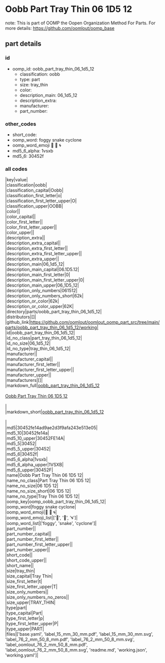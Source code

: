 # Oobb Part Tray Thin 06 1D5 12  

note: This is part of OOMP the Oopen Organization Method For Parts. For more details: https://github.com/oomlout/oomp_base

##  part details





### id
* oomp_id: oobb_part_tray_thin_06_1d5_12
  * classification: oobb
  * type: part
  * size: tray_thin
  * color: 
  * description_main: 06_1d5_12
  * description_extra: 
  * manufacturer: 
  * part_number: 

### other_codes
* short_code: 
* oomp_word: foggy snake cyclone
* oomp_word_emoji :foggy: :snake: :cyclone:
* md5_6_alpha: 1vsxb
* md5_6: 30452f

### all codes 
|key|value|  
|classification|oobb|  
|classification_capital|Oobb|  
|classification_first_letter|o|  
|classification_first_letter_upper|O|  
|classification_upper|OOBB|  
|color||  
|color_capital||  
|color_first_letter||  
|color_first_letter_upper||  
|color_upper||  
|description_extra||  
|description_extra_capital||  
|description_extra_first_letter||  
|description_extra_first_letter_upper||  
|description_extra_upper||  
|description_main|06_1d5_12|  
|description_main_capital|06.1D5.12|  
|description_main_first_letter|0|  
|description_main_first_letter_upper|0|  
|description_main_upper|06_1D5_12|  
|description_only_numbers|061512|  
|description_only_numbers_short|62k|  
|description_or_color|62k|  
|description_or_color_upper|62K|  
|directory|parts/oobb_part_tray_thin_06_1d5_12|  
|distributors|[]|  
|github_link|https://github.com/oomlout/oomlout_oomp_part_src/tree/main/parts/oobb_part_tray_thin_06_1d5_12/working|  
|id|oobb_part_tray_thin_06_1d5_12|  
|id_no_class|part_tray_thin_06_1d5_12|  
|id_no_size|06_1d5_12|  
|id_no_type|tray_thin_06_1d5_12|  
|manufacturer||  
|manufacturer_capital||  
|manufacturer_first_letter||  
|manufacturer_first_letter_upper||  
|manufacturer_upper||  
|manufacturers|[]|  
|markdown_full|[oobb_part_tray_thin_06_1d5_12](https://github.com/oomlout/oomlout_oomp_part_src/tree/main/parts/oobb_part_tray_thin_06_1d5_12/working)<br>[](https://github.com/oomlout/oomlout_oomp_part_src/tree/main/parts/oobb_part_tray_thin_06_1d5_12/working)<br>[Oobb Part Tray Thin 06 1D5 12](https://github.com/oomlout/oomlout_oomp_part_src/tree/main/parts/oobb_part_tray_thin_06_1d5_12/working)<br><br>|  
|markdown_short|[oobb_part_tray_thin_06_1d5_12](https://github.com/oomlout/oomlout_oomp_part_src/tree/main/parts/oobb_part_tray_thin_06_1d5_12/working)<br><br>|  
|md5|30452fe14ad9ae2d3f9afa243e513e05|  
|md5_10|30452fe14a|  
|md5_10_upper|30452FE14A|  
|md5_5|30452|  
|md5_5_upper|30452|  
|md5_6|30452f|  
|md5_6_alpha|1vsxb|  
|md5_6_alpha_upper|1VSXB|  
|md5_6_upper|30452F|  
|name|Oobb Part Tray Thin 06 1D5 12|  
|name_no_class|Part Tray Thin 06 1D5 12|  
|name_no_size|06 1D5 12|  
|name_no_size_short|06 1D5 12|  
|name_no_type|Tray Thin 06 1D5 12|  
|oomp_key|oomp_oobb_part_tray_thin_06_1d5_12|  
|oomp_word|foggy snake cyclone|  
|oomp_word_emoji|:foggy: :snake: :cyclone:|  
|oomp_word_emoji_list|[':foggy:', ':snake:', ':cyclone:']|  
|oomp_word_list|['foggy', 'snake', 'cyclone']|  
|part_number||  
|part_number_capital||  
|part_number_first_letter||  
|part_number_first_letter_upper||  
|part_number_upper||  
|short_code||  
|short_code_upper||  
|short_name||  
|size|tray_thin|  
|size_capital|Tray Thin|  
|size_first_letter|t|  
|size_first_letter_upper|T|  
|size_only_numbers||  
|size_only_numbers_no_zeros||  
|size_upper|TRAY_THIN|  
|type|part|  
|type_capital|Part|  
|type_first_letter|p|  
|type_first_letter_upper|P|  
|type_upper|PART|  
|files|['base.yaml', 'label_15_mm_30_mm.pdf', 'label_15_mm_30_mm.svg', 'label_76_2_mm_50_8_mm.pdf', 'label_76_2_mm_50_8_mm.svg', 'label_oomlout_76_2_mm_50_8_mm.pdf', 'label_oomlout_76_2_mm_50_8_mm.svg', 'readme.md', 'working.json', 'working.yaml']|  
